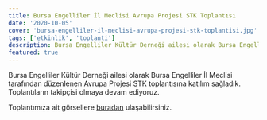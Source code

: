 ```yaml
---
title: Bursa Engelliler İl Meclisi Avrupa Projesi STK Toplantısı
date: '2020-10-05'
cover: 'bursa-engelliler-il-meclisi-avrupa-projesi-stk-toplantisi.jpg'
tags: ['etkinlik', 'toplanti']
description: Bursa Engelliler Kültür Derneği ailesi olarak Bursa Engelliler İl Meclisi tarafından düzenlenen Avrupa Projesi STK toplantısına katılım sağladık.
featured: true
---
```


Bursa Engelliler Kültür Derneği ailesi olarak Bursa Engelliler İl Meclisi tarafından düzenlenen Avrupa Projesi STK toplantısına katılım sağladık. Toplantıların takipçisi olmaya devam ediyoruz.

Toplantımıza ait görsellere <a href="https://photos.app.goo.gl/Bt5muGtWcJ1uFoWL9" target="_blank" rel="noopener noreferrer">buradan</a> ulaşabilirsiniz.
